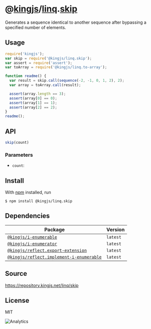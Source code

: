 # @[kingjs][@kingjs]/[linq][ns0].[skip][ns1]
Generates a sequence identical to another sequence  after bypassing a specified number of elements.
## Usage
```js
require('kingjs');
var skip = require('@kingjs/linq.skip');
var assert = require('assert');
var toArray = require('@kingjs/linq.to-array');

function readme() {
  var result = skip.call(sequence(-2, -1, 0, 1, 2), 2);
  var array = toArray.call(result);

  assert(array.length == 3);
  assert(array[0] == 0);
  assert(array[1] == 1);
  assert(array[2] == 2);
}
readme();
```

## API
```ts
skip(count)
```

### Parameters
- `count`: 



## Install
With [npm](https://npmjs.org/) installed, run
```
$ npm install @kingjs/linq.skip
```
## Dependencies
|Package|Version|
|---|---|
|[`@kingjs/i-enumerable`](https://www.npmjs.com/package/@kingjs/i-enumerable)|`latest`|
|[`@kingjs/i-enumerator`](https://www.npmjs.com/package/@kingjs/i-enumerator)|`latest`|
|[`@kingjs/reflect.export-extension`](https://www.npmjs.com/package/@kingjs/reflect.export-extension)|`latest`|
|[`@kingjs/reflect.implement-i-enumerable`](https://www.npmjs.com/package/@kingjs/reflect.implement-i-enumerable)|`latest`|
## Source
https://repository.kingjs.net/linq/skip
## License
MIT

![Analytics](https://analytics.kingjs.net/linq/skip)

[@kingjs]: https://www.npmjs.com/package/kingjs
[ns0]: https://www.npmjs.com/package/@kingjs/linq
[ns1]: https://www.npmjs.com/package/@kingjs/linq.skip
